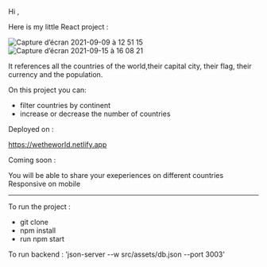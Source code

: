 Hi ,

Here is my little React project :

![Capture d’écran 2021-09-09 à 12 51 15](https://user-images.githubusercontent.com/56540121/132673171-d9c4b91c-7d82-43f6-8a0a-edd15d7dac08.png)
![Capture d’écran 2021-09-15 à 16 08 21](https://user-images.githubusercontent.com/56540121/133448900-7a009f5d-c721-4bd0-ae54-cf9d552770ab.png)

It references all the countries of the world,their capital city, their flag, their currency and the population.

On this project you can:

- filter countries by continent
- increase or decrease the number of countries

Deployed on :

https://wetheworld.netlify.app

Coming soon :

You will be able to share your exeperiences on different countries
Responsive on mobile

---

To run the project :

- git clone
- npm install
- run npm start

To run backend : 'json-server --w src/assets/db.json --port 3003'
